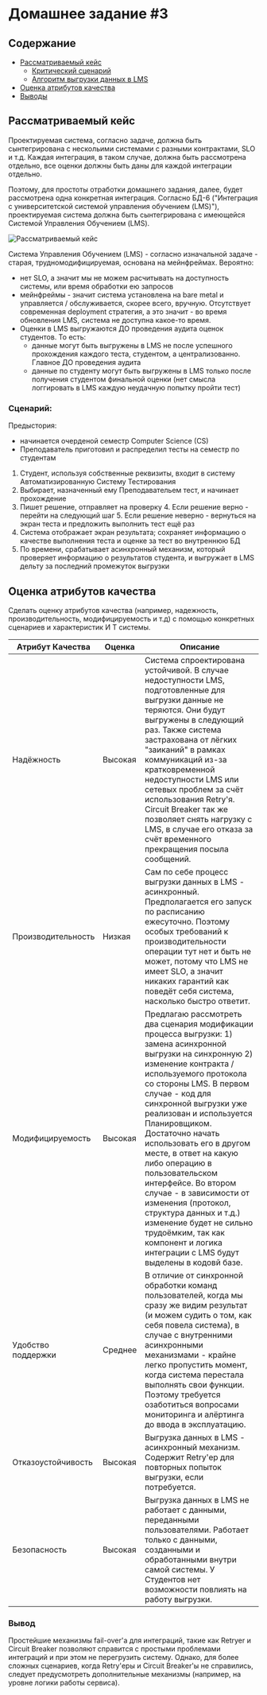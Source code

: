 # Домашнее задание #3

## Содержание
- [Рассматриваемый кейс](#рассматриваемый-кейс)
  - [Критический сценарий](#сценарий)
  - [Алгоритм выгрузки данных в LMS](#алгоритм-выгрузки-оценок-в-lms)
- [Оценка атрибутов качества](#оценка-атрибутов-качества-)
- [Выводы](#вывод)

## Рассматриваемый кейс

Проектируемая система, согласно задаче, должна быть сынтегрирована с нескольими системами с разными
контрактами, SLO и т.д. Каждая интеграция, в таком случае, должна быть рассмотрена отдельно, все оценки должны быть
даны для каждой интеграции отдельно.

Поэтому, для простоты отработки домашнего задания, далее, будет рассмотрена одна конкретная интеграция. 
Согласно БД-6 ("Интеграция с университетской системой управления обучением (LMS)"), проектируемая система должна быть 
сынтегрирована с имеющейся Системой Управления Обучением (LMS). 

![Рассматриваемый кейс](diagrams/С4-selected-part.png)

Система Управления Обучением (LMS) - согласно изначальной задаче - старая, трудномодифицируемая, основана на мейнфреймах.
Вероятно:
* нет SLO, а значит мы не можем расчитывать на доступность системы, или время обработки ею запросов
* мейнфреймы - значит система установлена на bare metal и управляется / обслуживается, скорее всего, вручную. Отсутствует современная deployment стратегия,
а это значит - во время обновления LMS, система не доступна какое-то время.
* Оценки в LMS выгружаются ДО проведения аудита оценок студентов. То есть:
  * данные могут быть выгружены в LMS не после успешного прохождения каждого теста, студентом, а централизованно. Главное ДО проведения аудита
  * данные по студенту могут быть выгружены в LMS только после получения студентом финальной оценки (нет смысла логгировать в LMS каждую неудачную попытку пройти тест)

### Сценарий:

Предыстория:
* начинается очерденой семестр Computer Science (CS)
* Преподаватель приготовил и распределил тесты на семестр по студентам

1. Студент, используя собственные реквизиты, входит в систему Автоматизированную Систему Тестирования
2. Выбирает, назначенный ему Преподавательем тест, и начинает прохождение
3. Пишет решение, отправляет на проверку
   4. Если решение верно - перейти на следующий шаг
   5. Если решение неверно - вернуться на экран теста и предложить выполнить тест ещё раз
6. Система отображает экран результата; сохраняет информацию о качестве выполнения теста и оценке за тест во внутреннюю БД
7. По времени, срабатывает асинхронный механизм, который проверяет информацию о результатов студента, и выгружает в LMS дельту за последний промежуток выгрузки

## Оценка атрибутов качества 

Сделать оценку атрибутов качества (например, надежность, производительность,
модифицируемость и т.д) с помощью конкретных сценариев и характеристик И
Т системы.

| Атрибут Качества   | Оценка  | Описание                                                                                                                                                                                                                                                                                                                                                                                                                                                                                                                                                                                      |
|--------------------|---------|-----------------------------------------------------------------------------------------------------------------------------------------------------------------------------------------------------------------------------------------------------------------------------------------------------------------------------------------------------------------------------------------------------------------------------------------------------------------------------------------------------------------------------------------------------------------------------------------------|
| Надёжность         | Высокая | Система спроектирована устойчивой. В случае недоступности LMS, подготовленные для выгрузки данные не теряются. Они будут выгружены в следующий раз. Также система застрахована от лёгких "заиканий" в рамках коммуникаций из-за кратковременной недоступности LMS или сетевых проблем за счёт использования Retry'я. Circuit Breaker так же позволяет снять нагрузку с LMS, в случае его отказа за счёт временного прекращения посыла сообщений.                                                                                                                                              |
| Производительность | Низкая  | Сам по себе процесс выгрузки данных в LMS - асинхронный. Предполагается его запуск по расписанию ежесуточно. Поэтому особых требований к производительности операции тут нет и быть не может, потому что LMS не имеет SLO, а значит никаких гарантий как поведёт себя система, насколько быстро ответит.                                                                                                                                                                                                                                                                                      |
| Модифицируемость   | Высокая | Предлагаю рассмотреть два сценария модификации процесса выгрузки: 1) замена асинхронной выгрузки на синхронную 2) изменение контракта / используемого протокола со стороны LMS. В первом случае - код для синхронной выгрузки уже реализован и используется Планировщиком. Достаточно начать использовать его в другом месте, в ответ на какую либо операцию в пользовательском интерфейсе. Во втором случае - в зависимости от изменения (протокол, структура данных и т.д.) изменение будет не сильно трудоёмким, так как компонент и логика интеграции с LMS будут выделены в кодовй базе. |
| Удобство поддержки | Среднее | В отличие от синхронной обработки команд пользователей, когда мы сразу же видим результат (и можем судить о том, как себя повела система), в случае с внутренними асинхронными механизмами - крайне легко пропустить момент, когда система перестала выполнять свои функции. Поэтому требуется озаботиться вопросами мониторинга и алёртинга до ввода в эксплуатацию.                                                                                                                                                                                                                         |
| Отказоустойчивость | Высокая | Выгрузка данных в LMS - асинхронный механизм. Содержит Retry'ер для повторных попыток выгрузки, если потребуется.                                                                                                                                                                                                                                                                                                                                                                                                                                                                             |
| Безопасность | Высокая | Выгрузка данных в LMS не работает с данными, переданными пользователями. Работает только с данными, созданными и обработанными внутри самой системы. У Студентов нет возможности повлиять на работу выгрузки.



### Вывод

Простейшие механизмы fail-over'а для интеграций, такие как Retryer и Circuit Breaker 
позволяют справится с простыми проблемами интеграций и при этом не перегрузить систему.
Однако, для более сложных сценариев, когда Retry'еры и Circuit Breaker'ы не справились, следует
предусмотреть дополнительные механизмы (например, на уровне логики работы сервиса).